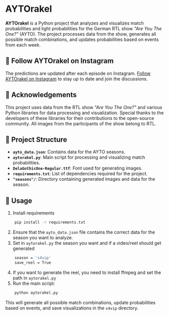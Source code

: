 # AYTOrakel

**AYTOrakel** is a Python project that analyzes and visualizes match probabilities and light probabilities for the German RTL show *"Are You The One?"* (AYTO). The project processes data from the show, generates all possible match combinations, and updates probabilities based on events from each week. 


## 📱 Follow AYTOrakel on Instagram
The predictions are updated after each episode on Instagram.
[Follow AYTOrakel on Instagram](https://www.instagram.com/AYTOrakel) to stay up to date and join the discussions. 


## 🙏 Acknowledgements

This project uses data from the RTL show *"Are You The One?"* and various Python libraries for data processing and visualization. Special thanks to the developers of these libraries for their contributions to the open-source community. All images from the participants of the show belong to RTL. 


## 📂 Project Structure

- **`ayto_data.json`**: Contains data for the AYTO seasons.
- **`aytorakel.py`**: Main script for processing and visualizing match probabilities.
- **`DelaGothicOne-Regular.ttf`**: Font used for generating images.
- **`requirements.txt`**: List of dependencies required for the project.
- **`"seasons"/`**: Directory containing generated images and data for the season.



## 🚀 Usage
1. Install requirements
```bash
    pip install -r requirements.txt
```
2. Ensure that the `ayto_data.json` file contains the correct data for the season you want to analyze.
3. Set in `aytorakel.py` the season you want and if a video/reel should get generated
```bash
    season = 's4vip'
    save_reel = True
```
4. If you want to generate the reel, you need to install ffmpeg and set the path in `aytorakel.py`
5. Run the main script:

```bash
    python aytorakel.py
```

This will generate all possible match combinations, update probabilities based on events, and save visualizations in the `s4vip` directory.


